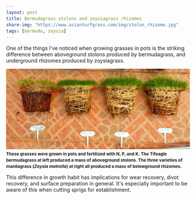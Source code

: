 ```yaml
---
layout: post
title: Bermudagrass stolons and zoysiagrass rhizomes
share-img: "https://www.asianturfgrass.com/img/stolon_rhizome.jpg"
tags: [bermuda, zoysia]
---
```


One of the things I've noticed when growing grasses in pots is the striking difference between aboveground stolons produced by bermudagrass, and underground rhizomes produced by zoysiagrass.

![](/img/stolon_rhizome.jpg)
<small><strong>These grasses were grown in pots and fertilized with N, P, and K. The Tifeagle bermudagrass at left produced a mass of aboveground stolons. The three varieties of manilagrass (*Zoysia matrella*) at right all produced a mass of belowground rhizomes.</strong></small>

This difference in growth habit has implications for wear recovery, divot recovery, and surface preparation in general. It's especially important to be aware of this when cutting sprigs for establishment.
